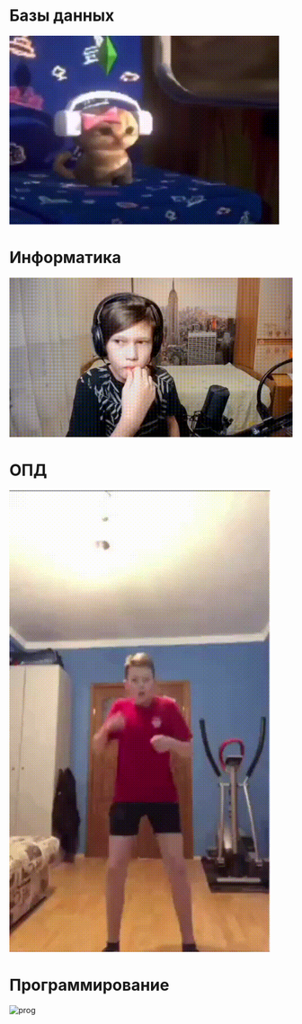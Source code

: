 # Базы данных

![databases](./assets/databases.gif)

# Информатика

![informatics](./assets/informatics.gif)

# ОПД

![opd](./assets/opd.gif)

# Программирование

![prog](./assets/prog.gif)
